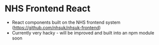 # NHS Frontend React

- React components built on the NHS frontend system (https://github.com/nhsuk/nhsuk-frontend)
- Currently very hacky - will be improved and built into an npm module soon
